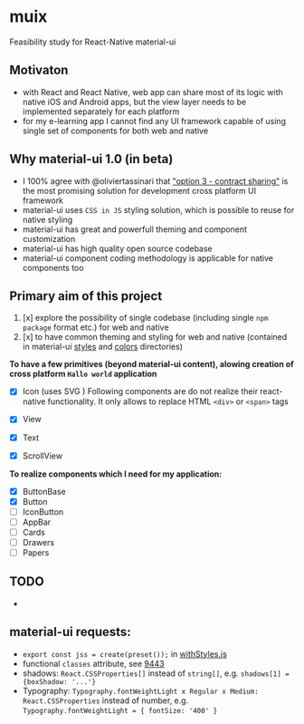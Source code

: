 # muix
Feasibility study for React-Native material-ui

## Motivaton
- with React and React Native, web app can share most of its logic with native iOS and Android apps, but the view layer needs to be implemented separately for each platform
- for my e-learning app I cannot find any UI framework capable of using single set of components for both web and native

## Why material-ui 1.0 (in beta)
- I 100% agree with @oliviertassinari that ["option 3 - contract sharing"](https://github.com/mui-org/material-ui/issues/593#issuecomment-286855345) is the most promising solution for development cross platform UI framework
- material-ui uses ```CSS in JS``` styling solution, which is possible to reuse for native styling
- material-ui has great and powerfull theming and component customization
- material-ui has high quality open source codebase
- material-ui component coding methodology is applicable for native components too

## Primary aim of this project
1. [x] explore the possibility of single codebase (including single ```npm package``` format etc.) for web and native
2. [x] to have common theming and styling for web and native (contained in material-ui [styles](https://github.com/mui-org/material-ui/tree/v1-beta/src/styles) and [colors](https://github.com/mui-org/material-ui/tree/v1-beta/src/colors) directories)

**To have a few primitives (beyond material-ui content), alowing creation of cross platform ```Hallo world``` application**
- [x] Icon (uses SVG )
Following components are do not realize their react-native functionality. It only allows to replace HTML ```<div>``` or ```<span>``` tags
- [x] View
- [x] Text
- [x] ScrollView


**To realize components which I need for my application:**
- [x] ButtonBase
- [x] Button
- [ ] IconButton
- [ ] AppBar
- [ ] Cards
- [ ] Drawers
- [ ] Papers

## TODO
- 

## material-ui requests:
- ```export const jss = create(preset());``` in [withStyles.js](https://github.com/mui-org/material-ui/blob/v1-beta/src/styles/withStyles.js)
- functional ```classes``` attribute, see [9443](https://github.com/mui-org/material-ui/issues/9443)
- shadows: ```React.CSSProperties[]``` instead of ```string[]```, e.g. ```shadows[1] = {boxShadow: '...'}```
- Typography: ```Typography.fontWeightLight x Regular x Medium: React.CSSProperties``` instead of number, e.g. ```Typography.fontWeightLight = { fontSize: '400' }```
